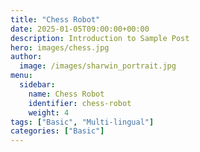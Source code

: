 ```yaml
---
title: "Chess Robot"
date: 2025-01-05T09:00:00+00:00
description: Introduction to Sample Post
hero: images/chess.jpg
author:
  image: /images/sharwin_portrait.jpg
menu:
  sidebar:
    name: Chess Robot
    identifier: chess-robot
    weight: 4
tags: ["Basic", "Multi-lingual"]
categories: ["Basic"]
---
```


